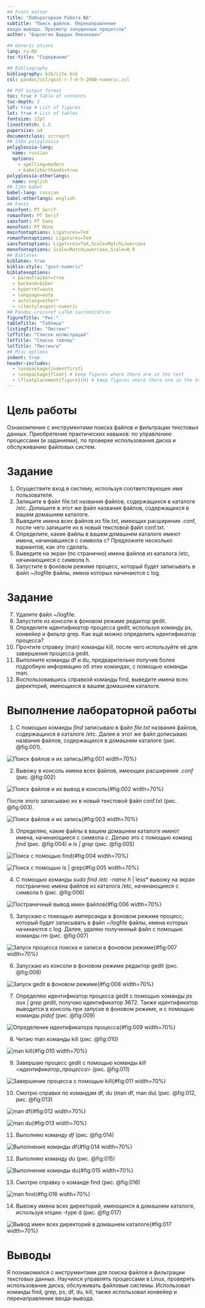 ```yaml
---
## Front matter
title: "Лабораторная Работа №6"
subtitle: "Поиск файлов. Перенаправление
ввода-вывода. Просмотр запущенных процессов"
author: "Барсегян Вардан Левонович"

## Generic otions
lang: ru-RU
toc-title: "Содержание"

## Bibliography
bibliography: bib/cite.bib
csl: pandoc/csl/gost-r-7-0-5-2008-numeric.csl

## Pdf output format
toc: true # Table of contents
toc-depth: 2
lof: true # List of figures
lot: true # List of tables
fontsize: 12pt
linestretch: 1.5
papersize: a4
documentclass: scrreprt
## I18n polyglossia
polyglossia-lang:
  name: russian
  options:
	- spelling=modern
	- babelshorthands=true
polyglossia-otherlangs:
  name: english
## I18n babel
babel-lang: russian
babel-otherlangs: english
## Fonts
mainfont: PT Serif
romanfont: PT Serif
sansfont: PT Sans
monofont: PT Mono
mainfontoptions: Ligatures=TeX
romanfontoptions: Ligatures=TeX
sansfontoptions: Ligatures=TeX,Scale=MatchLowercase
monofontoptions: Scale=MatchLowercase,Scale=0.9
## Biblatex
biblatex: true
biblio-style: "gost-numeric"
biblatexoptions:
  - parentracker=true
  - backend=biber
  - hyperref=auto
  - language=auto
  - autolang=other*
  - citestyle=gost-numeric
## Pandoc-crossref LaTeX customization
figureTitle: "Рис."
tableTitle: "Таблица"
listingTitle: "Листинг"
lofTitle: "Список иллюстраций"
lotTitle: "Список таблиц"
lolTitle: "Листинги"
## Misc options
indent: true
header-includes:
  - \usepackage{indentfirst}
  - \usepackage{float} # keep figures where there are in the text
  - \floatplacement{figure}{H} # keep figures where there are in the text
---
```


# Цель работы

Ознакомление с инструментами поиска файлов и фильтрации текстовых данных.
Приобретение практических навыков: по управлению процессами (и заданиями), по
проверке использования диска и обслуживанию файловых систем.

# Задание

1. Осуществите вход в систему, используя соответствующее имя пользователя.
2. Запишите в файл file.txt названия файлов, содержащихся в каталоге /etc. Допишите в этот же файл названия файлов, содержащихся в вашем домашнем каталоге.
3. Выведите имена всех файлов из file.txt, имеющих расширение .conf, после чего запишите их в новый текстовой файл conf.txt.
4. Определите, какие файлы в вашем домашнем каталоге имеют имена, начинавшиеся с символа c? Предложите несколько вариантов, как это сделать.
5. Выведите на экран (по странично) имена файлов из каталога /etc, начинающиеся с символа h.
6. Запустите в фоновом режиме процесс, который будет записывать в файл ~/logfile файлы, имена которых начинаются с log.

# Задание

7. Удалите файл ~/logfile.
8. Запустите из консоли в фоновом режиме редактор gedit.
9. Определите идентификатор процесса gedit, используя команду ps, конвейер и фильтр grep. Как ещё можно определить идентификатор процесса?
10. Прочтите справку (man) команды kill, после чего используйте её для завершения процесса gedit.
11. Выполните команды df и du, предварительно получив более подробную информацию об этих командах, с помощью команды man.
12. Воспользовавшись справкой команды find, выведите имена всех директорий, имеющихся в вашем домашнем каталоге.

# Выполнение лабораторной работы

1. С помощью команды *find* записываю в файл *file.txt* названия файлов, содержащихся в каталоге /etc. Далее в этот же файл дописываю названия файлов, содержащихся в домашнем каталоге (рис. @fig:001).

![Поиск файлов и их запись](image/pic1.png){#fig:001 width=70%}

2. Вывожу в консоль имена всех файлов, имеющих расширение *.conf* (рис. @fig:002)

![Поиск файлов и их вывод в консоль](image/pic2.png){#fig:002 width=70%}

После этого записываю их в новый текстовой файл conf.txt (рис. @fig:003).

![Поиск файлов и их запись](image/pic3.png){#fig:003 width=70%}
 
3. Определяю, какие файлы в вашем домашнем каталоге имеют имена, начинающиеся с символа *c*. Делаю это с помощью команд *find* (рис. @fig:004) и *ls | grep* (рис. @fig:005)

![Поиск с помощью find](image/pic4.png){#fig:004 width=70%}

![Поиск с помощью ls | grep](image/pic5.png){#fig:005 width=70%}

4. С помощью команды *sudo find /etc -name h* | less* вывожу на экран постранично имена файлов из каталога /etc, начинающиеся
с символа h (рис. @fig:006)

![Постраничный вывод имен файлов](image/pic6.png){#fig:006 width=70%}

5. Запускаю с помощью амперсанда в фоновом режиме процесс, который будет записывать в файл ~/logfile файлы, имена которых начинаются с log. Далее, удаляю полученный файл с помощью команды *rm* (рис. @fig:007)

![Запуск процесса поиска и записи в фоновом режиме](image/pic7.png){#fig:007 width=70%}

6. Запускаю из консоли в фоновом режиме редактор gedit (рис. @fig:008)

![Запуск gedit в фоновом режиме](image/pic8.png){#fig:008 width=70%}

7. Определяю идентификатор процесса gedit с помощью команды *ps aux | grep gedit*, получаю идентификатор 3672. Также идентификатор выводится в консоль при запуске в фоновом режиме, и с помощью команды *pidof* (рис. @fig:009)

![Определение идентификатора процесса](image/pic9.png){#fig:009 width=70%}

8. Читаю man команды kill (рис. @fig:010)

![man kill](image/pic10.png){#fig:010 width=70%}

9. Завершаю процесс gedit с помощью команды *kill <идентификатор_процесса>* (рис. @fig:011)

![Завершение процесса с помощью kill](image/pic11.png){#fig:011 width=70%}

10. Смотрю справки по командам df, du (man df, man du) (рис. @fig:012, рис. @fig:013)

![man df](image/pic12.png){#fig:012 width=70%}

![man du](image/pic13.png){#fig:013 width=70%}

11. Выполняю команду *df* (рис. @fig:014)

![Выполнение команды df](image/pic14.png){#fig:014 width=70%}

12. Выполняю команду *du* (рис. @fig:015)

![Выполнение команды du](image/pic15.png){#fig:015 width=70%}

13. Смотрю справку о команде find (рис. @fig:016)

![man find](image/pic16.png){#fig:016 width=70%}

14. Вывожу имена всех директорий, имеющихся в домашнем каталоге, используя опцию -type d (рис. @fig:017)

![Вывод имен всех директорий в домашнем каталоге](image/pic17.png){#fig:017 width=70%}

# Выводы

Я познакомился с инструментами для поиска файлов и фильтрации текстовых данных. Научился управлять процессами в Linux, проверять использование диска, обслуживать файловые системы. Использовал команды find, grep, ps, df, du, kill, также использовал конвейер и перенаправление ввода-вывода.

